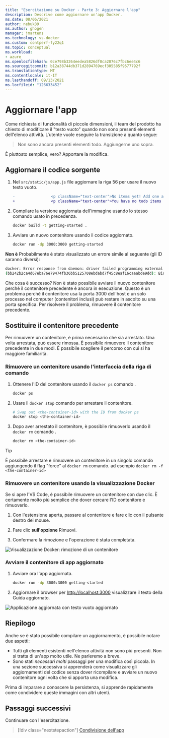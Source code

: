 ```yaml
---
title: "Esercitazione su Docker - Parte 3: Aggiornare l'app"
description: Descrive come aggiornare un'app Docker.
ms.date: 08/06/2021
author: nebuk89
ms.author: ghogen
manager: jmartens
ms.technology: vs-docker
ms.custom: contperf-fy22q1
ms.topic: conceptual
ms.workload:
- azure
ms.openlocfilehash: 0ce798b3264eedea5826df0ca2076c7fbc6ee4c6
ms.sourcegitcommit: b12a38744db371d2894769ecf305585f9577792f
ms.translationtype: MT
ms.contentlocale: it-IT
ms.lasthandoff: 09/13/2021
ms.locfileid: "126633452"
---
```

# <a name="update-the-app"></a>Aggiornare l'app

Come richiesta di funzionalità di piccole dimensioni, il team del prodotto ha chiesto di modificare il "testo vuoto" quando non sono presenti elementi dell'elenco attività. L'utente vuole eseguire la transizione a quanto segue:

> Non sono ancora presenti elementi todo. Aggiungerne uno sopra.

È piuttosto semplice, vero? Apportare la modifica.

## <a name="update-the-source-code"></a>Aggiornare il codice sorgente

1. Nel `src/static/js/app.js` file aggiornare la riga 56 per usare il nuovo testo vuoto.

    ```diff
    -                <p className="text-center">No items yet! Add one above!</p>
    +                <p className="text-center">You have no todo items yet! Add one above!</p>
    ```

1. Compilare la versione aggiornata dell'immagine usando lo stesso comando usato in precedenza.

    ```bash
    docker build -t getting-started .
    ```

1. Avviare un nuovo contenitore usando il codice aggiornato.

    ```bash
    docker run -dp 3000:3000 getting-started
    ```

**Non è** Probabilmente è stato visualizzato un errore simile al seguente (gli ID saranno diversi):

```bash
docker: Error response from daemon: driver failed programming external connectivity on endpoint laughing_burnell 
(bb242b2ca4d67eba76e79474fb36bb5125708ebdabd7f45c8eaf16caaabde9dd): Bind for 0.0.0.0:3000 failed: port is already allocated.
```

Che cosa è successo? Non è stato possibile avviare il nuovo contenitore perché il contenitore precedente è ancora in esecuzione. Questo è un problema perché il contenitore usa la porta 3000 dell'host e un solo processo nel computer (contenitori inclusi) può restare in ascolto su una porta specifica. Per risolvere il problema, rimuovere il contenitore precedente.

## <a name="replace-the-old-container"></a>Sostituire il contenitore precedente

Per rimuovere un contenitore, è prima necessario che sia arrestato. Una volta arrestata, può essere rimossa. È possibile rimuovere il contenitore precedente in due modi. È possibile scegliere il percorso con cui si ha maggiore familiarità.

### <a name="remove-a-container-using-the-cli"></a>Rimuovere un contenitore usando l'interfaccia della riga di comando

1. Ottenere l'ID del contenitore usando il `docker ps` comando .

    ```bash
    docker ps
    ```

1. Usare il `docker stop` comando per arrestare il contenitore.

    ```bash
    # Swap out <the-container-id> with the ID from docker ps
    docker stop <the-container-id>
    ```

1. Dopo aver arrestato il contenitore, è possibile rimuoverlo usando il `docker rm` comando .

    ```bash
    docker rm <the-container-id>
    ```

> [!TIP]
> È possibile arrestare e rimuovere un contenitore in un singolo comando aggiungendo il flag "force" al `docker rm` comando. ad esempio `docker rm -f <the-container-id>`

### <a name="remove-a-container-using-the-docker-view"></a>Rimuovere un contenitore usando la visualizzazione Docker

Se si apre l'VS Code, è possibile rimuovere un contenitore con due clic. È certamente molto più semplice che dover cercare l'ID contenitore e rimuoverlo.

1. Con l'estensione aperta, passare al contenitore e fare clic con il pulsante destro del mouse.

1. Fare clic **sull'opzione** Rimuovi.

1. Confermare la rimozione e l'operazione è stata completata.

![Visualizzazione Docker: rimozione di un contenitore](media/vs-removing-container.png)

### <a name="start-the-updated-app-container"></a>Avviare il contenitore di app aggiornato

1. Avviare ora l'app aggiornata.

    ```bash
    docker run -dp 3000:3000 getting-started
    ```

1. Aggiornare il browser per [http://localhost:3000](http://localhost:3000) visualizzare il testo della Guida aggiornato.

![Applicazione aggiornata con testo vuoto aggiornato](media/todo-list-updated-empty-text.png)

## <a name="recap"></a>Riepilogo

Anche se è stato possibile compilare un aggiornamento, è possibile notare due aspetti:

- Tutti gli elementi esistenti nell'elenco attività non sono più presenti. Non si tratta di un'app molto utile. Ne parleremo a breve.
- Sono stati *necessari molti* passaggi per una modifica così piccola. In una sezione successiva si apprenderà come visualizzare gli aggiornamenti del codice senza dover ricompilare e avviare un nuovo contenitore ogni volta che si apporta una modifica.

Prima di imparare a conoscere la persistenza, si apprende rapidamente come condividere queste immagini con altri utenti.

## <a name="next-steps"></a>Passaggi successivi

Continuare con l'esercitazione.

> [!div class="nextstepaction"]
> [Condivisione dell'app](share-your-app.md)
